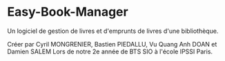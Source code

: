 # Easy-Book-Manager

Un logiciel de gestion de livres et d'emprunts de livres d'une bibliothèque.

Créer par Cyril MONGRENIER, Bastien PIEDALLU, Vu Quang Anh DOAN et Damien SALEM
Lors de notre 2e année de BTS SIO à l'école IPSSI Paris.

